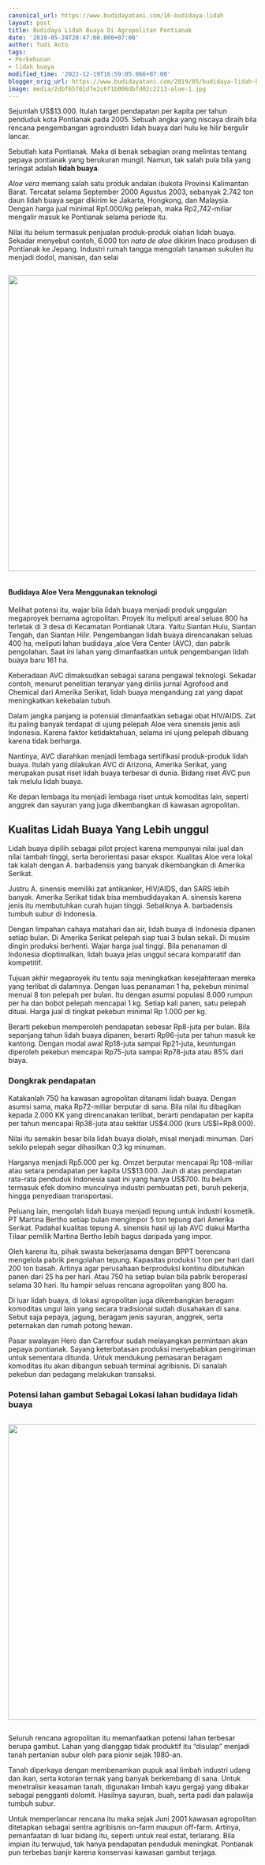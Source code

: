 ```yaml
---
canonical_url: https://www.budidayatani.com/16-budidaya-lidah
layout: post
title: Budidaya Lidah Buaya Di Agropolitan Pontianak
date: '2019-05-24T20:47:00.000+07:00'
author: Yudi Anto
tags:
- Perkebunan
- lidah buaya
modified_time: '2022-12-19T16:59:05.066+07:00'
blogger_orig_url: https://www.budidayatani.com/2019/05/budidaya-lidah-buaya-di-agropolitan.html
image: media/2dbf65f01d7e2c6f1b006dbfd02c2213-aloe-1.jpg
---
```

<p>Sejumlah US$13.000. Itulah target pendapatan per kapita per tahun penduduk kota Pontianak pada 2005. Sebuah angka yang niscaya diraih bila rencana pengembangan agroindustri lidah buaya dari hulu ke hilir bergulir lancar.</p>
<p>Sebutlah kata Pontianak. Maka di benak sebagian orang melintas tentang pepaya pontianak yang berukuran mungil. Namun, tak salah pula bila yang teringat adalah <strong>lidah buaya</strong>.</p>
<p><em>Aloe vera</em> memang salah satu produk andalan ibukota Provinsi Kalimantan Barat. Tercatat selama September 2000 Agustus 2003, sebanyak 2.742 ton daun lidah buaya segar dikirim ke Jakarta, Hongkong, dan Malaysia. Dengan harga jual minimal Rp1.000/kg pelepah, maka Rp2,742-miliar mengalir masuk ke Pontianak selama periode itu.</p>
<p>Nilai itu belum termasuk penjualan produk-produk olahan lidah buaya. Sekadar menyebut contoh, 6.000 ton <em>nata de aloe</em> dikirim Inaco produsen di Pontianak ke Jepang. Industri rumah tangga mengolah tanaman sukulen itu menjadi dodol, manisan, dan selai</p>
<div class="separator" style="clear: both;"><a href="https://blogger.googleusercontent.com/img/b/R29vZ2xl/AVvXsEi64kMippX7cnob3H9kO4d42rddy13h8PY5QgOzRbR8fPk-ab7hmLALjig7VZ2Gjk5sQ2p-7iPdQkHM_pLBpemU0XcuKLSpmCS36ALIrLlpUfVc30r-2GNAurmSo7_FkVB6mwR9JTRDYTrHryL8bFMU4yOuHGO29tiMyXFpDgdtM-fYL6gBwalaamydoA/s1511/aloe-1.jpg" style="display: block; padding: 1em 0; text-align: center; "><img alt="" border="0" width="600" data-original-height="850" data-original-width="1511" src="https://blogger.googleusercontent.com/img/b/R29vZ2xl/AVvXsEi64kMippX7cnob3H9kO4d42rddy13h8PY5QgOzRbR8fPk-ab7hmLALjig7VZ2Gjk5sQ2p-7iPdQkHM_pLBpemU0XcuKLSpmCS36ALIrLlpUfVc30r-2GNAurmSo7_FkVB6mwR9JTRDYTrHryL8bFMU4yOuHGO29tiMyXFpDgdtM-fYL6gBwalaamydoA/s600/aloe-1.jpg"/></a></div>
<h4>Budidaya Aloe Vera Menggunakan teknologi</h4>
<p>Melihat potensi itu, wajar bila lidah buaya menjadi produk unggulan megaproyek bernama agropolitan. Proyek itu meliputi areal seluas 800 ha terletak di 3 desa di Kecamatan Pontianak Utara. Yaitu Siantan Hulu, Siantan Tengah, dan Siantan Hilir. Pengembangan lidah buaya direncanakan seluas 400 ha, meliputi lahan budidaya ,aloe Vera Center (AVC), dan pabrik pengolahan. Saat ini lahan yang dimanfaatkan untuk pengembangan lidah buaya baru 161 ha.</p>
<p>Keberadaan AVC dimaksudkan sebagai sarana pengawal teknologi. Sekadar contoh, menurut penelitian teranyar yang dirilis jurnal Agrofood and Chemical dari Amerika Serikat, lidah buaya mengandung zat yang dapat meningkatkan kekebalan tubuh.</p>
<p>Dalam jangka panjang ia potensial dimanfaatkan sebagai obat HIV/AIDS. Zat itu paling banyak terdapat di ujung pelepah Aloe vera sinensis jenis asli Indonesia. Karena faktor ketidaktahuan, selama ini ujung pelepah dibuang karena tidak berharga.</p>
<p>Nantinya, AVC diarahkan menjadi lembaga sertifikasi produk-produk lidah buaya. Itulah yang dilakukan AVC di Arizona, Amerika Serikat, yang merupakan pusat riset lidah buaya terbesar di dunia. Bidang riset AVC pun tak melulu lidah buaya.</p>
<p>Ke depan lembaga itu menjadi lembaga riset untuk komoditas lain, seperti anggrek dan sayuran yang juga dikembangkan di kawasan agropolitan.</p>
<h2>Kualitas Lidah Buaya Yang Lebih unggul</h2>
<p>Lidah buaya dipilih sebagai pilot project karena mempunyai nilai jual dan nilai tambah tinggi, serta berorientasi pasar ekspor. Kualitas Aloe vera lokal tak kalah dengan A. barbadensis yang banyak dikembangkan di Amerika Serikat.</p>
<p>Justru A. sinensis memiliki zat antikanker, HIV/AIDS, dan SARS lebih banyak. Amerika Serikat tidak bisa membudidayakan A. sinensis karena jenis itu membutuhkan curah hujan tinggi. Sebaliknya A. barbadensis tumbuh subur di Indonesia.</p>
<p>Dengan limpahan cahaya matahari dan air, lidah buaya di Indonesia dipanen setiap bulan. Di Amerika Serikat pelepah siap tuai 3 bulan sekali. Di musim dingin produksi berhenti. Wajar harga jual tinggi. Bila penanaman di Indonesia dioptimalkan, lidah buaya jelas unggul secara komparatif dan kompetitif.</p>
<p>Tujuan akhir megaproyek itu tentu saja meningkatkan kesejahteraan mereka yang terlibat di dalamnya. Dengan luas penanaman 1 ha, pekebun minimal menuai 8 ton pelepah per bulan. Itu dengan asumsi populasi 8.000 rumpun per ha dan bobot pelepah mencapai 1 kg. Setiap kali panen, satu pelepah dituai. Harga jual di tingkat pekebun minimal Rp 1.000 per kg.</p>
<p>Berarti pekebun memperoleh pendapatan sebesar Rp8-juta per bulan. Bila sepanjang tahun lidah buaya dipanen, berarti Rp96-juta per tahun masuk ke kantong. Dengan modal awal Rp18-juta sampai Rp21-juta, keuntungan diperoleh pekebun mencapai Rp75-juta sampai Rp78-juta atau 85% dari biaya.</p>
<h3>Dongkrak pendapatan</h3>
<p>Katakanlah 750 ha kawasan agropolitan ditanami lidah buaya. Dengan asumsi sama, maka Rp72-miliar berputar di sana. Bila nilai itu dibagikan kepada 2.000 KK yang direncanakan terlibat, berarti pendapatan per kapita per tahun mencapai Rp38-juta atau sekitar US$4.000 (kurs US$l=Rp8.000).</p>
<p>Nilai itu semakin besar bila lidah buaya diolah, misal menjadi minuman. Dari sekilo pelepah segar dihasilkan 0,3 kg minuman.</p>
<p>Harganya menjadi Rp5.000 per kg. Omzet berputar mencapai Rp 108-miliar atau setara pendapatan per kapita US$13.000. Jauh di atas pendapatan rata-rata penduduk Indonesia saat ini yang hanya US$700. Itu belum termasuk efek domino munculnya industri pembuatan peti, buruh pekerja, hingga penyediaan transportasi.</p>
<p>Peluang lain, mengolah lidah buaya menjadi tepung untuk industri kosmetik. PT Martina Bertho setiap bulan mengimpor 5 ton tepung dari Amerika Serikat. Padahal kualitas tepung A. sinensis hasil uji lab AVC diakui Martha Tilaar pemilik Martina Bertho lebih bagus daripada yang impor.</p>
<p>Oleh karena itu, pihak swasta bekerjasama dengan BPPT berencana mengelola pabrik pengolahan tepung. Kapasitas produksi 1 ton per hari dari 200 ton basah. Artinya agar perusahaan berproduksi kontinu dibutuhkan panen dari 25 ha per hari. Atau 750 ha setiap bulan bila pabrik beroperasi selama 30 hari. Itu hampir seluas rencana agropolitan yang 800 ha.</p>
<p>Di luar lidah buaya, di lokasi agropolitan juga dikembangkan beragam komoditas ungul lain yang secara tradisional sudah diusahakan di sana. Sebut saja pepaya, jagung, beragam jenis sayuran, anggrek, serta peternakan dan rumah potong hewan.</p>
<p>Pasar swalayan Hero dan Carrefour sudah melayangkan permintaan akan pepaya pontianak. Sayang keterbatasan produksi menyebabkan pengiriman untuk sementara ditunda. Untuk mendukung pemasaran beragam komoditas itu akan dibangun sebuah terminal agribisnis. Di sanalah pekebun dan pedagang melakukan transaksi.</p>
<h3>Potensi lahan gambut Sebagai Lokasi lahan budidaya lidah buaya</h3>
<div class="separator" style="clear: both;"><a href="https://blogger.googleusercontent.com/img/b/R29vZ2xl/AVvXsEgbo5rFjsLLfGMU3kdHg7wvQHfdIlOuEwv2J3Hv2XQmTaH6188LnMhpibAx0bUesf0aSdq7cyjgbsbvSJ55d1WnThzOi747uolF4Vp3yIP-_pY_EqZH5PxlgREHiWZDLBRQJBQT4kU5yJTiGRQLnSsux5ZowMLXg0PlyW1jIQArMBQlbVg4HI5wEIfYxA/s800/AGROPOLITAN_800x453.jpg" style="display: block; padding: 1em 0; text-align: center; "><img alt="" border="0" width="600" data-original-height="453" data-original-width="800" src="https://blogger.googleusercontent.com/img/b/R29vZ2xl/AVvXsEgbo5rFjsLLfGMU3kdHg7wvQHfdIlOuEwv2J3Hv2XQmTaH6188LnMhpibAx0bUesf0aSdq7cyjgbsbvSJ55d1WnThzOi747uolF4Vp3yIP-_pY_EqZH5PxlgREHiWZDLBRQJBQT4kU5yJTiGRQLnSsux5ZowMLXg0PlyW1jIQArMBQlbVg4HI5wEIfYxA/s600/AGROPOLITAN_800x453.jpg"/></a></div>
<p>Seluruh rencana agropolitan itu memanfaatkan potensi lahan terbesar berupa gambut. Lahan yang dianggap tidak produktif itu &ldquo;disulap&rdquo; menjadi tanah pertanian subur oleh para pionir sejak 1980-an.</p>
<p>Tanah diperkaya dengan membenamkan pupuk asal limbah industri udang dan ikan, serta kotoran ternak yang banyak berkembang di sana. Untuk menetralisir keasaman tanah, digunakan limbah kayu gergaji yang dibakar sebagai pengganti dolomit. Hasilnya sayuran, buah, serta padi dan palawija tumbuh subur.</p>
<p>Untuk memperlancar rencana itu maka sejak Juni 2001 kawasan agropolitan ditetapkan sebagai sentra agribisnis on-farm maupun off-farm. Artinya, pemanfaatan di luar bidang itu, seperti untuk real estat, terlarang. Bila impian itu terwujud, tak hanya pendapatan penduduk meningkat. Pontianak pun terbebas banjir karena konservasi kawasan gambut terjaga.</p>